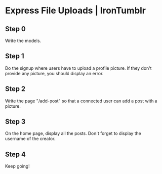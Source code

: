 # Express File Uploads | IronTumblr

## Step 0 

Write the models.

## Step 1

Do the signup where users have to upload a profile picture. If they don't provide any picture, you should display an error.

## Step 2

Write the page "/add-post" so that a connected user can add a post with a picture.

## Step 3

On the home page, display all the posts. Don't forget to display the username of the creator.


## Step 4

Keep going!